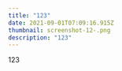 ```yaml
---
title: "123"
date: 2021-09-01T07:09:16.915Z
thumbnail: screenshot-12-.png
description: "123"
---
```

123